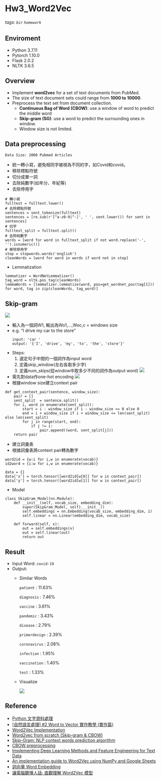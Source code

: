# Hw3_Word2Vec
###### tags: `bir` `homework`
## Enviroment
* Python 3.7.11
* Pytorch 1.10.0
* Flask 2.0.2
* NLTK 3.6.5

## Overview
* Implement **word2vec** for a set of text documents from PubMed.
* The size of text document sets could range from **1000 to 10000**.
* Preprocess the text set from document collection.
    * **Continuous Bag of Word (CBOW)**: use a window of word to predict the middle word
    * **Skip-gram (SG)**: use a word to predict the surrounding ones in window.
    * Window size is not limited.
## Data preprocessing
`Data Size: 2000 Pubmed Articles`
* 統一轉小寫，避免相同字被視為不同的字，如Covid和covid。
* 移除標點符號
* 切分成單一詞
* 去除純數字(如年分、年紀等)
* 去除停用字
```python=
# 轉小寫
fulltext = fulltext.lower()
# 去除標點符號
sentences = sent_tokenize(fulltext)
sentences = [re.sub(r'[^a-z0-9|^-]', ' ', sent.lower()) for sent in sentences]
# 切字
fulltext_split = fulltext.split()
# 去除純數字
words = [word for word in fulltext_split if not word.replace('-', '').isnumeric()]
# 移除停用字
stop = stopwords.words('english')
cleanWords = [word for word in words if word not in stop]
```
* Lemmatization
```python=
lemmatizer = WordNetLemmatizer()
tag_word = nltk.pos_tag(cleanWords)
lemmaWords = [lemmatizer.lemmatize(word, pos=get_wordnet_pos(tag[1])) for word, tag in zip(cleanWords, tag_word)]
```
## Skip-gram
![](https://i.imgur.com/ERf66Ut.png)
* 輸入為一個詞W1, 輸出為Wo1,...,Woc,c = windows size
* e.g. “I drive my car to the store”
    ```
    input: 'car ' 
    output: '{'I', 'drive', 'my', 'to', 'the', 'store'}'
    ```
* Steps:
    1. 選定句子中間的一個詞作為input word
    2. 定義skip_window(左右各取多少字)
    3. 定義num_skips(從window中取多少不同的詞作為output word)
![](https://i.imgur.com/3jjAYEX.jpg)
* 需先對data作one-hot encoding
![](https://i.imgur.com/wFKaBek.jpg)
* 根據window size建立context pair
```python=
def get_context_pair(sentence, window_size):
    pair = []
    sent_split  = sentence.split()
    for i, word in enumerate(sent_split):
        start = i - window_size if i - window_size >= 0 else 0
        end = i + window_size if i + window_size <= len(sent_split) else len(sent_split)
        for j in range(start, end):
            if j != i:
                pair.append((word, sent_split[j]))
    return pair
```
* 建立詞彙表
* 根據詞彙表將context pair轉為數字
```python=
word2id = {w:i for i,w in enumerate(vocab)}
id2word = {i:w for i,w in enumerate(vocab)}

data = {}
data['x'] = torch.tensor([word2id[w[0]] for w in context_pair])
data['y'] = torch.tensor([word2id[w[1]] for w in context_pair])
```
* Model
``` python=
class SkipGram_Model(nn.Module):
    def __init__(self, vocab_size, embedding_dim):
        super(SkipGram_Model, self).__init__()
        self.embeddings = nn.Embedding(vocab_size, embedding_dim, 1)
        self.linear = nn.Linear(embedding_dim, vocab_size)

    def forward(self, x):
        out = self.embeddings(x)
        out = self.linear(out)
        return out
```
## Result
* Input Word: `covid-19`
* Output: 
    * Similar Words

        `patient` : 11.63%

        `diagnosis` : 7.46%

        `vaccine` : 3.61%

        `pandemic` : 3.43%

        `disease` : 2.79%

        `primerdesign` : 2.39%

        `coronavirus` : 2.08%

        `infection` : 1.95%

        `vaccination` : 1.40%

        `test` : 1.33%
    * Visualize

        ![](https://i.imgur.com/ZoqZNgC.png)
## Reference
* [Python 文字資料處理](https://www.itread01.com/content/1548704733.html)
* [[自然語言處理] #2 Word to Vector 實作教學 (實作篇)](https://medium.com/royes-researchcraft/%E8%87%AA%E7%84%B6%E8%AA%9E%E8%A8%80%E8%99%95%E7%90%86-2-word-to-vector-%E5%AF%A6%E4%BD%9C%E6%95%99%E5%AD%B8-%E5%AF%A6%E4%BD%9C%E7%AF%87-e2c1be2346fc)
* [Word2Vec Implementation](https://towardsdatascience.com/a-word2vec-implementation-using-numpy-and-python-d256cf0e5f28)
* [Word2vec from scratch (Skip-gram & CBOW)](https://medium.com/@pocheng0118/word2vec-from-scratch-skip-gram-cbow-98fd17385945)
* [Skip-Gram: NLP context words prediction algorithm](https://towardsdatascience.com/skip-gram-nlp-context-words-prediction-algorithm-5bbf34f84e0c)
* [CBOW preprocessing](https://www.kaggle.com/jarfo1/cbow-preprocessing)
* [ Implementing Deep Learning Methods and Feature Engineering for Text Data](https://www.kdnuggets.com/2018/04/implementing-deep-learning-methods-feature-engineering-text-data-cbow.html)
* [An implementation guide to Word2Vec using NumPy and Google Sheets](https://towardsdatascience.com/an-implementation-guide-to-word2vec-using-numpy-and-google-sheets-13445eebd281)
* [詞向量 Word Embedding](https://blog.maxkit.com.tw/2020/08/word-embedding.html)
* [讓電腦聽懂人話: 直觀理解 Word2Vec 模型](https://medium.com/@tengyuanchang/%E8%AE%93%E9%9B%BB%E8%85%A6%E8%81%BD%E6%87%82%E4%BA%BA%E8%A9%B1-%E7%90%86%E8%A7%A3-nlp-%E9%87%8D%E8%A6%81%E6%8A%80%E8%A1%93-word2vec-%E7%9A%84-skip-gram-%E6%A8%A1%E5%9E%8B-73d0239ad698)